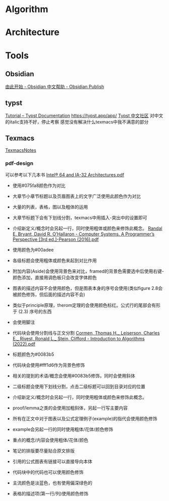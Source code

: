 # Algorithm
# Architecture
# Tools
## Obsidian
[由此开始 - Obsidian 中文帮助 - Obsidian Publish](https://publish.obsidian.md/help-zh/%E7%94%B1%E6%AD%A4%E5%BC%80%E5%A7%8B)
## typst
[Tutorial – Typst Documentation](https://typst.app/docs/tutorial/)
https://typst.app/app/
[Typst 中文社区](https://typst.cn/#/)
对中文的italic支持不好，停止考察
感觉没有解决什么texmacs中我不满意的部分
## Texmacs
[TexmacsNotes](TexmacsNotes.pdf)
### pdf-design
可以参考以下几本书
[Intel® 64 and IA-32 Architectures.pdf](file:///D:/others/pdf/Intel%C2%AE%2064%20and%20IA-32%20Architectures.pdf)
- 使用#075fa8颜色作为对比
- 大章节小章节标题以及页眉图表上的文字广泛使用此颜色作为对比
- 大量的列表，表格，图以及粗体的运用
- 大章节标题下会有下划线分割，texmacs中用插入-突出中的设置即可
- 介绍新定义/概念时会另起一行，同时使用粗体或颜色来修饰此概念。
[Randal E. Bryant, David R. O’Hallaron - Computer Systems. A Programmer’s Perspective [3rd ed.]-Pearson (2016).pdf](file:///D:/others/pdf/Randal%20E.%20Bryant,%20David%20R.%20O%E2%80%99Hallaron%20-%20Computer%20Systems.%20A%20Programmer%E2%80%99s%20Perspective%20[3rd%20ed.]-Pearson%20(2016).pdf)
- 使用颜色为#00adee
- 各级标题会使用粗体或颜色来起到对比作用
- 附加内容(Aside)会使用背景色来对比，framed的背景色需要选中后使用右键-颜色添加，直接用调色板只会改变字体颜色
- 图表的描述内容不会使用颜色，但是图表本身的序号会使用(类似figure 2.8会被颜色修饰，但后面的描述内容不会)
- 类似于principle原理，therom定理的会使用颜色标红。公式行的尾部会有形于 (2.3) 序号的东西
- 会使用脚注
- 代码块会使用分割线与正文分割
[Cormen, Thomas H._ Leiserson, Charles E._ Rivest, Ronald L._ Stein, Clifford - Introduction to Algorithms (2022).pdf](file:///D:/others/pdf/Cormen,%20Thomas%20H._%20Leiserson,%20Charles%20E._%20Rivest,%20Ronald%20L._%20Stein,%20Clifford%20-%20Introduction%20to%20Algorithms%20(2022).pdf)
- 标题颜色为#0083b5
- 代码块会使用#fff1d6作为背景色修饰
- 相关的提到的术语/概念会使用#0083b5修饰，同时会使用斜体
- 二级标题会使用下划线分割，点击二级标题可以回到目录对应的位置
- 介绍新定义/概念时会另起一行，同时使用粗体或颜色来修饰此概念。
- proof/lemma之类的会使用加粗斜体，另起一行写主要内容

- 所有在正文中对于图表以及公式定理例子(example)的指代会使用颜色修饰
- example会另起一行的同时使用粗体/花体/颜色修饰
- 重点的概念/内容会使用粗体/花体/颜色
- 笔记的排版要尽量贴合原文排版
- 引用的公式图表有链接可以直接导向本体
- 代码块中的代码也可以使用颜色修饰
- 主流颜色是淡蓝色，也有使用偏深绿色的
- 表格的描述项(第一行/列)使用颜色修饰